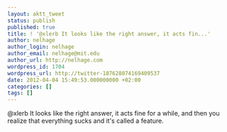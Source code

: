 ```yaml
---
layout: aktt_tweet
status: publish
published: true
title: ! '@xlerb It looks like the right answer, it acts fin...'
author: nelhage
author_login: nelhage
author_email: nelhage@mit.edu
author_url: http://nelhage.com
wordpress_id: 1704
wordpress_url: http://twitter-187628074169409537
date: 2012-04-04 15:49:53.000000000 +02:00
categories: []
tags: []
---
```

@xlerb It looks like the right answer, it acts fine for a while, and then you realize that everything sucks and it's called a feature.
